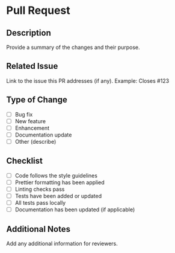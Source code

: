 # Pull Request

## Description

Provide a summary of the changes and their purpose.

## Related Issue

Link to the issue this PR addresses (if any). Example: Closes #123

## Type of Change

- [ ] Bug fix
- [ ] New feature
- [ ] Enhancement
- [ ] Documentation update
- [ ] Other (describe)

## Checklist

- [ ] Code follows the style guidelines
- [ ] Prettier formatting has been applied
- [ ] Linting checks pass
- [ ] Tests have been added or updated
- [ ] All tests pass locally
- [ ] Documentation has been updated (if applicable)

## Additional Notes

Add any additional information for reviewers.
